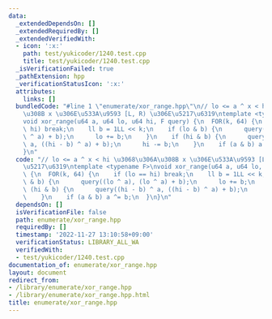 ```yaml
---
data:
  _extendedDependsOn: []
  _extendedRequiredBy: []
  _extendedVerifiedWith:
  - icon: ':x:'
    path: test/yukicoder/1240.test.cpp
    title: test/yukicoder/1240.test.cpp
  _isVerificationFailed: true
  _pathExtension: hpp
  _verificationStatusIcon: ':x:'
  attributes:
    links: []
  bundledCode: "#line 1 \"enumerate/xor_range.hpp\"\n// lo <= a ^ x < hi \u3068\u306A\
    \u308B x \u306E\u533A\u9593 [L, R) \u306E\u5217\u6319\ntemplate <typename F>\n\
    void xor_range(u64 a, u64 lo, u64 hi, F query) {\n  FOR(k, 64) {\n    if (lo ==\
    \ hi) break;\n    ll b = 1LL << k;\n    if (lo & b) {\n      query((lo ^ a), (lo\
    \ ^ a) + b);\n      lo += b;\n    }\n    if (hi & b) {\n      query((hi - b) ^\
    \ a, ((hi - b) ^ a) + b);\n      hi -= b;\n    }\n    if (a & b) a ^= b;\n  }\n\
    }\n"
  code: "// lo <= a ^ x < hi \u3068\u306A\u308B x \u306E\u533A\u9593 [L, R) \u306E\
    \u5217\u6319\ntemplate <typename F>\nvoid xor_range(u64 a, u64 lo, u64 hi, F query)\
    \ {\n  FOR(k, 64) {\n    if (lo == hi) break;\n    ll b = 1LL << k;\n    if (lo\
    \ & b) {\n      query((lo ^ a), (lo ^ a) + b);\n      lo += b;\n    }\n    if\
    \ (hi & b) {\n      query((hi - b) ^ a, ((hi - b) ^ a) + b);\n      hi -= b;\n\
    \    }\n    if (a & b) a ^= b;\n  }\n}\n"
  dependsOn: []
  isVerificationFile: false
  path: enumerate/xor_range.hpp
  requiredBy: []
  timestamp: '2022-11-27 13:10:58+09:00'
  verificationStatus: LIBRARY_ALL_WA
  verifiedWith:
  - test/yukicoder/1240.test.cpp
documentation_of: enumerate/xor_range.hpp
layout: document
redirect_from:
- /library/enumerate/xor_range.hpp
- /library/enumerate/xor_range.hpp.html
title: enumerate/xor_range.hpp
---
```


